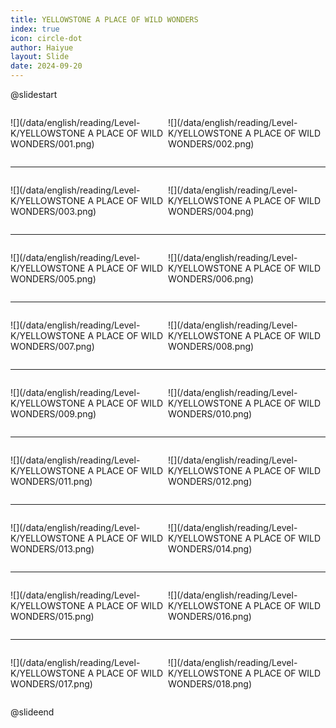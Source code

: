 ```yaml
---
title: YELLOWSTONE A PLACE OF WILD WONDERS
index: true
icon: circle-dot
author: Haiyue
layout: Slide
date: 2024-09-20
---
```

 
@slidestart

<div style="display:flex">
<div style="flex:1">

![](/data/english/reading/Level-K/YELLOWSTONE A PLACE OF WILD WONDERS/001.png)
</div>
<div style="flex:1">

![](/data/english/reading/Level-K/YELLOWSTONE A PLACE OF WILD WONDERS/002.png)
</div>
</div>

---

<div style="display:flex">
<div style="flex:1">

![](/data/english/reading/Level-K/YELLOWSTONE A PLACE OF WILD WONDERS/003.png)
</div>
<div style="flex:1">

![](/data/english/reading/Level-K/YELLOWSTONE A PLACE OF WILD WONDERS/004.png)
</div>
</div>

---

<div style="display:flex">
<div style="flex:1">

![](/data/english/reading/Level-K/YELLOWSTONE A PLACE OF WILD WONDERS/005.png)
</div>
<div style="flex:1">

![](/data/english/reading/Level-K/YELLOWSTONE A PLACE OF WILD WONDERS/006.png)
</div>
</div>

---

<div style="display:flex">
<div style="flex:1">

![](/data/english/reading/Level-K/YELLOWSTONE A PLACE OF WILD WONDERS/007.png)
</div>
<div style="flex:1">

![](/data/english/reading/Level-K/YELLOWSTONE A PLACE OF WILD WONDERS/008.png)
</div>
</div>

---

<div style="display:flex">
<div style="flex:1">

![](/data/english/reading/Level-K/YELLOWSTONE A PLACE OF WILD WONDERS/009.png)
</div>
<div style="flex:1">

![](/data/english/reading/Level-K/YELLOWSTONE A PLACE OF WILD WONDERS/010.png)
</div>
</div>

---

<div style="display:flex">
<div style="flex:1">

![](/data/english/reading/Level-K/YELLOWSTONE A PLACE OF WILD WONDERS/011.png)
</div>
<div style="flex:1">

![](/data/english/reading/Level-K/YELLOWSTONE A PLACE OF WILD WONDERS/012.png)
</div>
</div>

---

<div style="display:flex">
<div style="flex:1">

![](/data/english/reading/Level-K/YELLOWSTONE A PLACE OF WILD WONDERS/013.png)
</div>
<div style="flex:1">

![](/data/english/reading/Level-K/YELLOWSTONE A PLACE OF WILD WONDERS/014.png)
</div>
</div>

---

<div style="display:flex">
<div style="flex:1">

![](/data/english/reading/Level-K/YELLOWSTONE A PLACE OF WILD WONDERS/015.png)
</div>
<div style="flex:1">

![](/data/english/reading/Level-K/YELLOWSTONE A PLACE OF WILD WONDERS/016.png)
</div>
</div>

---

<div style="display:flex">
<div style="flex:1">

![](/data/english/reading/Level-K/YELLOWSTONE A PLACE OF WILD WONDERS/017.png)
</div>
<div style="flex:1">

![](/data/english/reading/Level-K/YELLOWSTONE A PLACE OF WILD WONDERS/018.png)
</div>
</div>

@slideend
